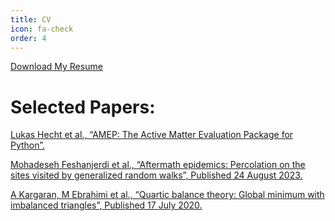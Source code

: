 ```yaml
---
title: CV
icon: fa-check
order: 4
---
```

<html lang="en">
<head>
    <meta charset="UTF-8">
    <meta name="viewport" content="width=device-width, initial-scale=1.0">
</head>
<body>
    <a href="assets/files/Mahdieh_Ebrahimi_CV.pdf" download>Download My Resume</a>

<h1>Selected Papers:</h1>

<p class="paper-ref">
	<a href="https://arxiv.org/abs/2404.16533" 
	target="_blank">Lukas Hecht et al., “AMEP: The Active Matter Evaluation Package for Python”.</a></p>

<p class="paper-ref">
	<a href="https://journals.aps.org/pre/abstract/10.1103/PhysRevE.108.024312" 
	target="_blank">Mohadeseh Feshanjerdi et al., “Aftermath epidemics: Percolation on the sites visited by generalized random walks”,  Published 24 August 2023.</a></p>

<p class="paper-ref">
	<a href="https://journals.aps.org/pre/abstract/10.1103/PhysRevE.102.012310" 
	target="_blank">A Kargaran, M Ebrahimi et al., “Quartic balance theory: Global minimum with imbalanced triangles”,  Published 17 July 2020.</a></p>											


</body>
</html>


    
